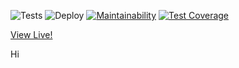 ![Tests](https://github.com/jimskretas/react-travis-ci-demo/workflows/Test/badge.svg)
![Deploy](https://github.com/jimskretas/react-travis-ci-demo/workflows/Deploy/badge.svg)
[![Maintainability](https://api.codeclimate.com/v1/badges/f94462561acd707cfc16/maintainability)](https://codeclimate.com/github/jimskretas/react-travis-ci-demo/maintainability)
[![Test Coverage](https://api.codeclimate.com/v1/badges/f94462561acd707cfc16/test_coverage)](https://codeclimate.com/github/jimskretas/react-travis-ci-demo/test_coverage)

[View Live!](https://jimskretas.github.io/react-travis-ci-demo/)

Hi
